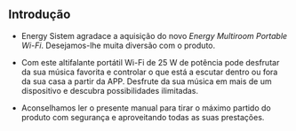 ## Introdução

* Energy Sistem agradace a aquisição do novo *Energy Multiroom Portable Wi-Fi*. Desejamos-lhe muita diversão com o produto.

* Com este altifalante portátil Wi-Fi de 25 W de potência pode desfrutar da sua música favorita e controlar o que está a escutar dentro ou fora da sua casa a partir da APP. Desfrute da sua música em mais de um dispositivo e descubra possibilidades ilimitadas.

* Aconselhamos ler o presente manual para tirar o máximo partido do produto com segurança e aproveitando todas as suas prestações.

